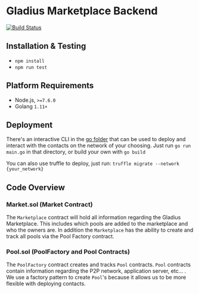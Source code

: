 # Gladius Marketplace Backend

[![Build Status](https://travis-ci.com/gladiusio/gladius-contracts.svg?branch=master)](https://travis-ci.com/gladiusio/gladius-contracts)

## Installation & Testing

* `npm install`
* `npm run test`

## Platform Requirements
* Node.js, `>=7.6.0`
* Golang `1.11+`

## Deployment

There's an interactive CLI in the [go folder](./go) that can be used to deploy and interact with the contacts on the network of your choosing. Just run `go run main.go` in that directory, or build your own with `go build`

You can also use truffle to deploy, just run: `truffle migrate --network {your_network}`

## Code Overview

### Market.sol (Market Contract)
The `Marketplace` contract will hold all information regarding the Gladius Marketplace. This includes which pools are added to the marketplace and who the owners are. In addition the `Marketplace` has the ability to create and track all pools via the Pool Factory contract.

### Pool.sol (PoolFactory and Pool Contracts)
The `PoolFactory` contract creates and tracks `Pool` contracts. `Pool` contracts contain information regarding the P2P network, application server, etc... . We use a factory pattern to create `Pool`'s because it allows us to be more flexible with deploying contacts.

